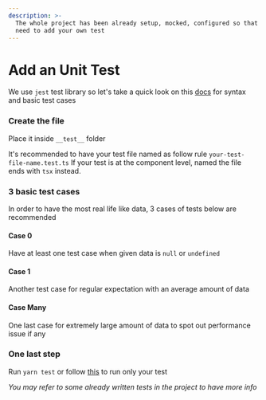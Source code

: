 ```yaml
---
description: >-
  The whole project has been already setup, mocked, configured so that you just
  need to add your own test
---
```


# Add an Unit Test

We use `jest` test library so let's take a quick look on this [docs](https://jestjs.io/docs/getting-started) for syntax and basic test cases

### Create the file

Place it inside `__test__` folder

It's recommended to have your test file named as follow rule `your-test-file-name.test.ts` If your test is at the component level, named the file ends with `tsx` instead.

### 3 basic test cases

In order to have the most real life like data, 3 cases of tests below are recommended

#### Case 0

Have at least one test case when given data is `null` or `undefined`

#### Case 1

Another test case for regular expectation with an average amount of data

#### Case Many

One last case for extremely large amount of data to spot out performance issue if any

### One last step

Run `yarn test` or follow [this](https://jestjs.io/docs/cli#--testnamepatternregex) to run only your test

_You may refer to some already written tests in the project to have more info_

